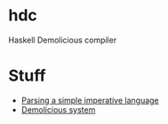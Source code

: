 hdc
===

Haskell Demolicious compiler

Stuff
====

- [Parsing a simple imperative language](https://www.haskell.org/haskellwiki/Parsing_a_simple_imperative_language)
- [Demolicious system](https://github.com/dmpro2014/)
